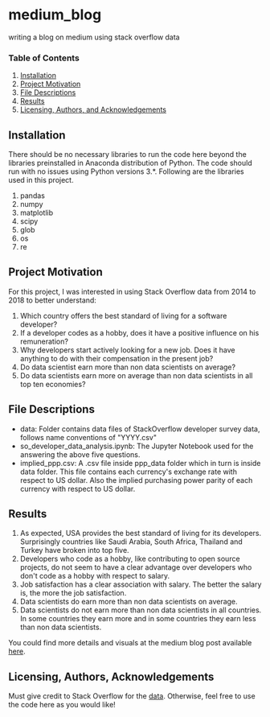 # medium_blog
writing a blog on medium using stack overflow data

### Table of Contents

1. [Installation](#installation)
2. [Project Motivation](#motivation)
3. [File Descriptions](#files)
4. [Results](#results)
5. [Licensing, Authors, and Acknowledgements](#licensing)

## Installation <a name="installation"></a>

There should be no necessary libraries to run the code here beyond the libraries preinstalled in Anaconda distribution of Python.  The code should run with no issues using Python versions 3.*. Following are the libraries used in this project.

1. pandas
2. numpy
3. matplotlib
4. scipy
5. glob
6. os
7. re



## Project Motivation<a name="motivation"></a>

For this project, I was interested in using Stack Overflow data from 2014 to 2018 to better understand:

1. Which country offers the best standard of living for a software developer?
2. If a developer codes as a hobby, does it have a positive influence on his remuneration?
3. Why developers start actively looking for a new job. Does it have anything to do with their compensation in the present job?
4. Do data scientist earn more than non data scientists on average?
5. Do data scientists earn more on average than non data scientists in all top ten economies?


## File Descriptions <a name="files"></a>

* data: Folder contains data files of StackOverflow developer survey data, follows name conventions of "YYYY.csv"
* so_developer_data_analysis.ipynb: The Jupyter Notebook used for the answering the above five questions.
* implied_ppp.csv: A .csv file inside ppp_data folder which in turn is inside data folder. This file contains each currency's exchange
rate with respect to US dollar. Also the implied purchasing power parity of each currency with respect to US dollar.

## Results<a name="results"></a>

1) As expected, USA provides the best standard of living for its developers. Surprisingly countries like Saudi Arabia, South Africa, Thailand and Turkey have broken into top five.
2) Developers who code as a hobby, like contributing to open source projects, do not seem to have a clear advantage over developers who don't code as a hobby with respect to salary.
3) Job satisfaction has a clear association with salary. The better the salary is, the more the job satisfaction.
4) Data scientists do earn more than non data scientists on average.
5) Data scientists do not earn more than non data scientists in all countries. In some countries they earn more and in some countries they earn less than non data scientists.

You could find more details and visuals at the medium blog post available [here](https://medium.com/@karvsmech/5-most-important-things-to-know-about-software-developers-f61eabfbef04).

## Licensing, Authors, Acknowledgements<a name="licensing"></a>

Must give credit to Stack Overflow for the [data](https://insights.stackoverflow.com/survey). Otherwise, feel free to use the code here as you would like!
